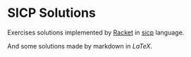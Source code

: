 # SICP Solutions

Exercises solutions implemented by [Racket](https://racket-lang.org/) in [sicp](https://pkgs.racket-lang.org/package/sicp) language.

And some solutions made by markdown in $LaTeX$.
